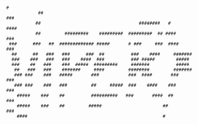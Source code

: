                                                                              #    
                ##                                                         ###    
               ##                                     ########   #        ####    
               ##         #########    #########  #########  ## ####     ###      
     ###      ###   ##  ############# #####       # ###     ###  ####   ###       
      ##      ##   ###   ###      ###  ##          ###    ####     #######        
      ###    ###   ###   ###    ####  ###          ### #####        #####         
      ###    ##   ###    ###  #####  #########     #######          #####         
       ##   ###   ###    #######     ####         ########         #######        
       ### ###    ###   #####       ###           ###  ####       ###   ###       
       ### ###    ###   ###         ##     #####  ###    ####    ###     ###      
        #####    ###    ##          ##########   ###       ####  ##       ###     
        #####    ###    ##         #####                       ##          ###    
        ####                                                   #                  
